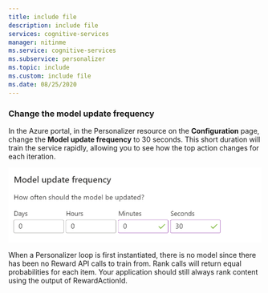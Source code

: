 ```yaml
---
title: include file
description: include file
services: cognitive-services
manager: nitinme
ms.service: cognitive-services
ms.subservice: personalizer
ms.topic: include
ms.custom: include file
ms.date: 08/25/2020
---
```

### Change the model update frequency

In the Azure portal, in the Personalizer resource on the **Configuration** page, change the **Model update frequency** to 30 seconds. This short duration will train the service rapidly, allowing you to see how the top action changes for each iteration.

![Change model update frequency](../media/settings/configure-model-update-frequency-settings.png)

When a Personalizer loop is first instantiated, there is no model since there has been no Reward API calls to train from. Rank calls will return equal probabilities for each item. Your application should still always rank content using the output of RewardActionId.
